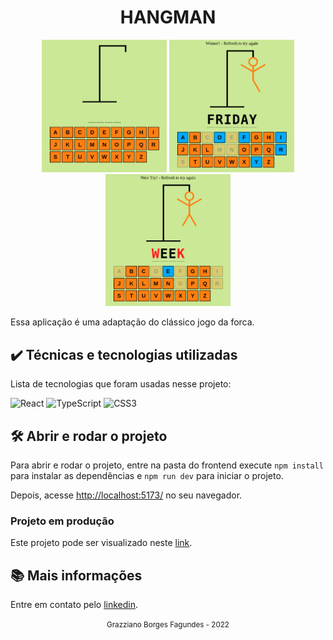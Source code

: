 <div align="center">
  <h1>HANGMAN</h1>
</div>

<div align="center">
  <img src="./docs/assets/app01.png" width="200" heigth="200">
  <img src="./docs/assets/app02.png" width="200" heigth="200">
  <img src="./docs/assets/app03.png" width="200" heigth="200">
</div>

Essa aplicação é uma adaptação do clássico jogo da forca.

## ✔️ Técnicas e tecnologias utilizadas

Lista de tecnologias que foram usadas nesse projeto:

![React](https://img.shields.io/badge/react-%2320232a.svg?style=for-the-badge&logo=react&logoColor=%2361DAFB)
![TypeScript](https://img.shields.io/badge/typescript-%23007ACC.svg?style=for-the-badge&logo=typescript&logoColor=white)
![CSS3](https://img.shields.io/badge/css3-%231572B6.svg?style=for-the-badge&logo=css3&logoColor=white)

## 🛠️ Abrir e rodar o projeto

Para abrir e rodar o projeto, entre na pasta do frontend execute ```npm install``` para instalar as dependências e ```npm run dev``` para iniciar o projeto.

Depois, acesse <a href="http://localhost:5173/">http://localhost:5173/</a> no seu navegador.

### Projeto em produção
Este projeto pode ser visualizado neste [link](hangman-1214b28gw-grazziano.vercel.app).

## 📚 Mais informações

Entre em contato pelo [linkedin](https://www.linkedin.com/in/grazziano-fagundes/).

<div align="center">
  <small>Grazziano Borges Fagundes - 2022</small>
</div>
